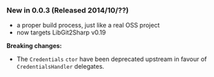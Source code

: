 ### New in 0.0.3 (Released 2014/10/??)
* a proper build process, just like a real OSS project
* now targets LibGit2Sharp v0.19

**Breaking changes:**
 - The `Credentials` `ctor` have been deprecated upstream in favour of
 `CredentialsHandler` delegates.